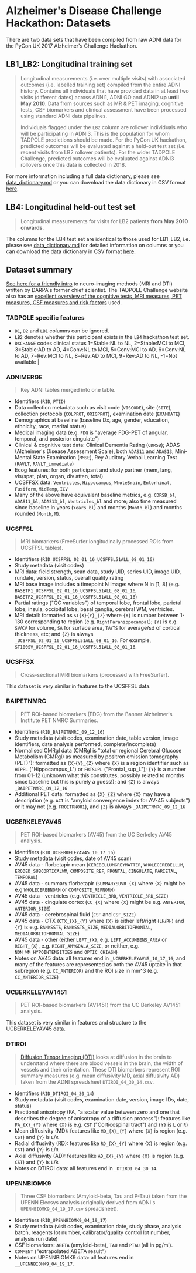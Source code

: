 # Alzheimer's Disease Challenge Hackathon: Datasets

There are two data sets that have been compiled from raw ADNI data for the PyCon UK 2017 Alzheimer's Challenge Hackathon.



## LB1_LB2: Longitudinal training set
> Longitudinal measurements (i.e. over multiple visits) with associated outcomes (i.e. labelled training set) compiled from the entire ADNI history. Contains all individuals that have provided data in at least two visits (different dates) across ADNI1, ADNI GO and ADNI2 **up until May 2010**. Data from sources such as MR & PET imaging, cognitive tests, CSF biomarkers and clinical assessment have been processed using standard ADNI data pipelines.
> 
> Individuals flagged under the `LB2` column are rollover individuals who will be participating in ADNI3. This is the population for whom TADPOLE predictions should be made. For the PyCon UK hackathon, predicted outcomes will be evaluated against a held-out test set (i.e. recent visits from LB2 rollover patients). For the wider TADPOLE Challenge, predicted outcomes will be evaluated against ADNI3 rollovers once this data is collected in 2018.

For more information including a full data dictionary, please see [data_dictionary.md](data_dictionary.md) or you can download the data dictionary in CSV format [here](tadpole_d1_dictionary.csv).



## LB4: Longitudinal held-out test set
> Longitudinal measurements for visits for LB2 patients **from May 2010 onwards**.

The columns for the LB4 test set are identical to those used for LB1_LB2, i.e. please see [data_dictionary.md](data_dictionary.md) for detailed information on columns or you can download the data dictionary in CSV format [here](tadpole_d1_dictionary.csv).


## Dataset summary
[See here for a friendly intro](https://www.quora.com/How-does-Diffusion-Tensor-Imaging-DTI-work-and-how-is-it-used-in-neuroscience) to neuro-imaging methods (MRI and DTI) written by DARPA's former chief scientist. The TADPOLE Challenge website also has an [excellent overview of the cognitive tests, MRI measures, PET measures, CSF measures and risk factors](https://tadpole.grand-challenge.org/data/) used.


### TADPOLE specific features
- `D1`, `D2` and `LB1` columns can be ignored.
- `LB2` denotes whether this participant exists in the `LB4` hackathon test set.
- `DXCHANGE` codes clinical status 1=Stable:NL to NL, 2=Stable:MCI to MCI, 3=Stable:AD to AD, 4=Conv:NL to MCI, 5=Conv:MCI to AD, 6=Conv:NL to AD, 7=Rev:MCI to NL, 8=Rev:AD to MCI, 9=Rev:AD to NL, -1=Not available |


### ADNIMERGE
> Key ADNI tables merged into one table.

- Identifiers (`RID`, `PTID`)
- Data collection metadata such as visit code (`VISCODE`), site (`SITE`), collection protocols (`COLPROT`, `ORIGPROT`), examination date (`EXAMDATE`)
- Demographics at baseline (baseline Dx, age, gender, education, ethnicity, race, marital status)
- Medical imaging data (e.g. `FDG` is "average FDG-PET of angular, temporal, and posterior cingulate")
- Clinical & cognitive test data: Clinical Dementia Rating (`CDRSB`); ADAS (Alzheimer's Disease Assessment Scale), both `ADAS11` and `ADAS13`; Mini-Mental State Examination (`MMSE`), Rey Auditory Verbal Learning Test (`RAVLT`, `RAVLT_immediate`)
- Ecog features: for both participant and study partner (mem, lang, vis/spat, plan, organ, div atten, total)
- UCSFFSX data: `Ventricles`, `Hippocampus`, `WholeBrain`, `Entorhinal`, `Fusiform`, `MidTemp`, `ICV`
- Many of the above have equivalent baseline metrics, e.g. `CDRSB_bl`, `ADAS11_bl`, `ADAS13_bl`, `Ventricles_bl` and more; also time measured since baseline in years (`Years_bl`) and months (`Month_bl`) and months rounded (`Month`, `M`).


### UCSFFSL
> MRI biomarkers (FreeSurfer longitudinally processed ROIs from UCSFFSL tables).

- Identifiers (`RID_UCSFFSL_02_01_16_UCSFFSL51ALL_08_01_16`)
- Study metadata (visit codes)
- MRI data: field strength, scan data, study UID, series UID, image UID, rundate, version, status, overall quality rating
- MRI base image includes a timepoint N image: where N in [1, 8] (e.g. `BASETP1_UCSFFSL_02_01_16_UCSFFSL51ALL_08_01_16`, `BASETP2_UCSFFSL_02_01_16_UCSFFSL51ALL_08_01_16`)
- Partial ratings ("QC variables") of temporal lobe, frontal lobe, parietal lobe, insula, occipital lobe, basal ganglia, cerebral WM, ventricles.
- MRI detail: formatted as `ST{X}{Y}_{Z}` where `{X}` is number between 1-130 corresponding to region (e.g. `RightParahippocampal`); `{Y}` is e.g. `SV`/`CV` for volume, `SA` for surface area, `TA`/`TS` for average/sd of cortical thickness, etc; and `{Z}` is always `_UCSFFSL_02_01_16_UCSFFSL51ALL_08_01_16`. For example, `ST100SV_UCSFFSL_02_01_16_UCSFFSL51ALL_08_01_16`.


### UCSFFSX
> Cross-sectional MRI biomarkers (processed with FreeSurfer).

This dataset is very similar in features to the UCSFFSL data.


### BAIPETNMRC
> PET ROI-based biomarkers (FDG) from the Banner Alzheimer's Institute PET NMRC Summaries.

- Identifiers (`RID_BAIPETNMRC_09_12_16`)
- Study metadata (visit codes, examination date, table version, image identifiers, date analysis performed, complete/incomplete)
- Normalised CMRgl data (CMRgl is "total or regional Cerebral Glucose Metabolism (CMRgl) as measured by positron emission tomography (PET)"): formatted as `{X}{Y}_{Z}` where `{X}` is a region identifier such as `HIPPL` ("Hippocampus_L") or `FRTSUPL` ("Frontal_sup_L"); `{Y}` is a number from 01-12 (unknown what this constitutes, possibly related to months since baseline but this is purely a guess!); and `{Z}` is always `_BAIPETNMRC_09_12_16`
- Additional PET data: formatted as `{X}_{Z}` where `{X}` may have a description (e.g. `ACI` is "amyloid convergence index for AV-45 subjects") or it may not (e.g. `FROITRN001`), and `{Z}` is always `_BAIPETNMRC_09_12_16`


### UCBERKELEYAV45
> PET ROI-based biomarkers (AV45) from the UC Berkeley AV45 analysis.

- Identifiers (`RID_UCBERKELEYAV45_10_17_16`)
- Study metadata (visit codes, date of AV45 scan)
- AV45 data - florbetapir mean (`CEREBELLUMGREYMATTER`, `WHOLECEREBELLUM`, `ERODED_SUBCORTICALWM`, `COMPOSITE_REF`, `FRONTAL`, `CINGULATE`, `PARIETAL`, `TEMPORAL`)
- AV45 data - summary florbetapir (`SUMMARYSUVR_{X}` where `{X}` might be e.g `WHOLECEREBNORM` or `COMPOSITE_REFNORM`)
- AV45 data - ventricles (e.g. `VENTRICLE_3RD`, `VENTRICLE_3RD_SIZE`)
- AV45 data - cingulate cortex (`CC_{X}` where `{X}` might be e.g. `ANTERIOR`, `ANTERIOR_SIZE`)
- AV45 data - cerebrospinal fluid (`CSF` and `CSF_SIZE`)
- AV45 data - CTX (`CTX_{X}_{Y}` where `{X}` is either left/right (`LH`/`RH`) and `{Y}` is e.g. `BANKSSTS`, `BANKSSTS_SIZE`, `MEDIALORBITOFRONTAL`, `MEDIALORBITOFRONTAL_SIZE`)
- AV45 data - other (either `LEFT_{X}`, e.g. `LEFT_ACCUMBENS_AREA` or `RIGHT_{X}`, e.g. `RIGHT_AMYGDALA_SIZE`, or neither, e.g. `NON_WM_HYPOINTENSITIES` and `OPTIC_CHIASM`)
- Notes on AV45 data: all features end in `_UCBERKELEYAV45_10_17_16`; and many of the features are represented as both the AV45 uptake in that subregion (e.g. `CC_ANTERIOR`) and the ROI size in mm^3 (e.g. `CC_ANTERIOR_SIZE`)


### UCBERKELEYAV1451
> PET ROI-based biomarkers (AV1451) from the UC Berkeley AV1451 analysis.

This dataset is very similar in features and structure to the UCBERKELEYAV45 data.


### DTIROI
> [Diffusion Tensor Imaging (DTI)](https://www.quora.com/How-does-Diffusion-Tensor-Imaging-DTI-work-and-how-is-it-used-in-neuroscience) looks at diffusion in the brain to understand where there are blood vessels in the brain, the width of vessels and their orientation. These DTI biomarkers represent ROI summary measures (e.g. mean diffusivity MD, axial diffusivity AD) taken from the ADNI spreadsheet `DTIROI_04_30_14.csv`.

- Identifiers (`RID_DTIROI_04_30_14`)
- Study metadata (visit codes, examination date, version, image IDs, date, status)
- Fractional anisotropy (FA, "a scalar value between zero and one that describes the degree of anisotropy of a diffusion process"): features like `FA_{X}_{Y}` where `{X}` is e.g. `CST` ("Corticospinal tract") and `{Y}` is `L` or `R`)
- Mean diffusivity (MD): features like `MD_{X}_{Y}` where `{X}` is region (e.g. `CST`) and `{Y}` is `L`/`R`
- Radial diffusivity (RD): features like `RD_{X}_{Y}` where `{X}` is region (e.g. `CST`) and `{Y}` is `L`/`R`
- Axial diffusivity (AD): features like `AD_{X}_{Y}` where `{X}` is region (e.g. `CST`) and `{Y}` is `L`/`R`
- Notes on DTIROI data: all features end in `_DTIROI_04_30_14`.


### UPENNBIOMK9
> Three CSF biomarkers (Amyloid-beta, Tau and P-Tau) taken from the UPENN Elecsys analysis (originally derived from ADNI's `UPENNBIOMK9_04_19_17.csv` spreadsheet).

- Identifiers (`RID_UPENNBIOMK9_04_19_17`)
- Study metadata (visit codes, examination date, study phase, analysis batch, reagents lot number, calibrator/quality control lot number, analysis run date)
- CSF biomarkers: `ABETA` (amyloid-beta), `TAU` and `PTAU` (all in pg/ml).
- `COMMENT` ("extrapolated ABETA result")
- Notes on UPENNBIOMK9 data: all features end in `__UPENNBIOMK9_04_19_17`.
